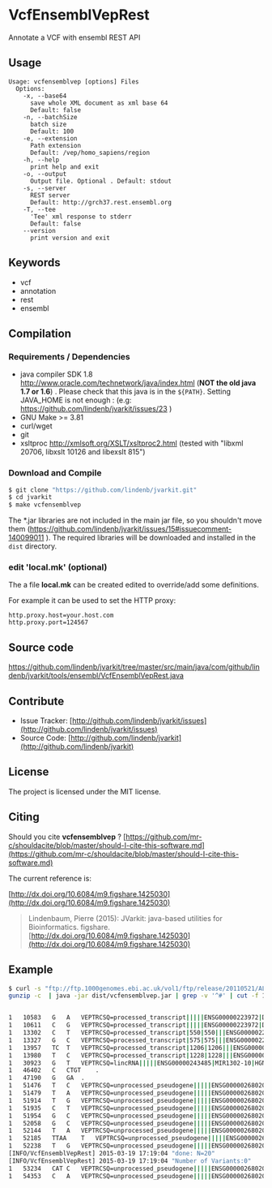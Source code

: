 # VcfEnsemblVepRest

Annotate a VCF with ensembl REST API


## Usage

```
Usage: vcfensemblvep [options] Files
  Options:
    -x, --base64
      save whole XML document as xml base 64
      Default: false
    -n, --batchSize
      batch size
      Default: 100
    -e, --extension
      Path extension
      Default: /vep/homo_sapiens/region
    -h, --help
      print help and exit
    -o, --output
      Output file. Optional . Default: stdout
    -s, --server
      REST server
      Default: http://grch37.rest.ensembl.org
    -T, --tee
      'Tee' xml response to stderr
      Default: false
    --version
      print version and exit

```


## Keywords

 * vcf
 * annotation
 * rest
 * ensembl


## Compilation

### Requirements / Dependencies

* java compiler SDK 1.8 http://www.oracle.com/technetwork/java/index.html (**NOT the old java 1.7 or 1.6**) . Please check that this java is in the `${PATH}`. Setting JAVA_HOME is not enough : (e.g: https://github.com/lindenb/jvarkit/issues/23 )
* GNU Make >= 3.81
* curl/wget
* git
* xsltproc http://xmlsoft.org/XSLT/xsltproc2.html (tested with "libxml 20706, libxslt 10126 and libexslt 815")


### Download and Compile

```bash
$ git clone "https://github.com/lindenb/jvarkit.git"
$ cd jvarkit
$ make vcfensemblvep
```

The *.jar libraries are not included in the main jar file, so you shouldn't move them (https://github.com/lindenb/jvarkit/issues/15#issuecomment-140099011 ).
The required libraries will be downloaded and installed in the `dist` directory.

### edit 'local.mk' (optional)

The a file **local.mk** can be created edited to override/add some definitions.

For example it can be used to set the HTTP proxy:

```
http.proxy.host=your.host.com
http.proxy.port=124567
```
## Source code 

[https://github.com/lindenb/jvarkit/tree/master/src/main/java/com/github/lindenb/jvarkit/tools/ensembl/VcfEnsemblVepRest.java
](https://github.com/lindenb/jvarkit/tree/master/src/main/java/com/github/lindenb/jvarkit/tools/ensembl/VcfEnsemblVepRest.java
)
## Contribute

- Issue Tracker: [http://github.com/lindenb/jvarkit/issues](http://github.com/lindenb/jvarkit/issues)
- Source Code: [http://github.com/lindenb/jvarkit](http://github.com/lindenb/jvarkit)

## License

The project is licensed under the MIT license.

## Citing

Should you cite **vcfensemblvep** ? [https://github.com/mr-c/shouldacite/blob/master/should-I-cite-this-software.md](https://github.com/mr-c/shouldacite/blob/master/should-I-cite-this-software.md)

The current reference is:

[http://dx.doi.org/10.6084/m9.figshare.1425030](http://dx.doi.org/10.6084/m9.figshare.1425030)

> Lindenbaum, Pierre (2015): JVarkit: java-based utilities for Bioinformatics. figshare.
> [http://dx.doi.org/10.6084/m9.figshare.1425030](http://dx.doi.org/10.6084/m9.figshare.1425030)




## Example

```bash
$ curl -s "ftp://ftp.1000genomes.ebi.ac.uk/vol1/ftp/release/20110521/ALL.chr1.phase1_release_v3.20101123.snps_indels_svs.genotypes.vcf.gz" |\
gunzip -c  | java -jar dist/vcfensemblvep.jar | grep -v '^#' | cut -f 1,2,4,5,8


1	10583	G	A	VEPTRCSQ=processed_transcript|||||ENSG00000223972|DDX11L1|HGNC|37102|1|ENST00000456328|A|SO:0001631,unprocessed_pseudogene|||||ENSG00000227232|WASH7P|HGNC|38034|-1|ENST00000488147|A|SO:0001632,unprocessed_pseudogene|||||ENSG00000227232|WASH7P|HGNC|38034|-1|ENST00000541675|A|SO:0001632,transcribed_unprocessed_pseudogene|||||ENSG00000223972|DDX11L1|HGNC|37102|1|ENST00000450305|A|SO:0001631,transcribed_unprocessed_pseudogene|||||ENSG00000223972|DDX11L1|HGNC|37102|1|ENST00000515242|A|SO:0001631,unprocessed_pseudogene|||||ENSG00000227232|WASH7P|HGNC|38034|-1|ENST00000538476|A|SO:0001632,transcribed_unprocessed_pseudogene|||||ENSG00000223972|DDX11L1|HGNC|37102|1|ENST00000518655|A|SO:0001631,unprocessed_pseudogene|||||ENSG00000227232|WASH7P|HGNC|38034|-1|ENST00000438504|A|SO:0001632,unprocessed_pseudogene|||||ENSG00000227232|WASH7P|HGNC|38034|-1|ENST00000423562|A|SO:0001632
1	10611	C	G	VEPTRCSQ=processed_transcript|||||ENSG00000223972|DDX11L1|HGNC|37102|1|ENST00000456328|G|SO:0001631,unprocessed_pseudogene|||||ENSG00000227232|WASH7P|HGNC|38034|-1|ENST00000488147|G|SO:0001632,unprocessed_pseudogene|||||ENSG00000227232|WASH7P|HGNC|38034|-1|ENST00000541675|G|SO:0001632,transcribed_unprocessed_pseudogene|||||ENSG00000223972|DDX11L1|HGNC|37102|1|ENST00000450305|G|SO:0001631,transcribed_unprocessed_pseudogene|||||ENSG00000223972|DDX11L1|HGNC|37102|1|ENST00000515242|G|SO:0001631,unprocessed_pseudogene|||||ENSG00000227232|WASH7P|HGNC|38034|-1|ENST00000538476|G|SO:0001632,transcribed_unprocessed_pseudogene|||||ENSG00000223972|DDX11L1|HGNC|37102|1|ENST00000518655|G|SO:0001631,unprocessed_pseudogene|||||ENSG00000227232|WASH7P|HGNC|38034|-1|ENST00000438504|G|SO:0001632,unprocessed_pseudogene|||||ENSG00000227232|WASH7P|HGNC|38034|-1|ENST00000423562|G|SO:0001632
1	13302	C	T	VEPTRCSQ=processed_transcript|550|550|||ENSG00000223972|DDX11L1|HGNC|37102|1|ENST00000456328|T|SO:0001792&SO:0001619,unprocessed_pseudogene|||||ENSG00000227232|WASH7P|HGNC|38034|-1|ENST00000488147|T|SO:0001632,unprocessed_pseudogene|||||ENSG00000227232|WASH7P|HGNC|38034|-1|ENST00000541675|T|SO:0001632,transcribed_unprocessed_pseudogene|342|342|||ENSG00000223972|DDX11L1|HGNC|37102|1|ENST00000450305|T|SO:0001792&SO:0001619,transcribed_unprocessed_pseudogene|543|543|||ENSG00000223972|DDX11L1|HGNC|37102|1|ENST00000515242|T|SO:0001792&SO:0001619,unprocessed_pseudogene|||||ENSG00000227232|WASH7P|HGNC|38034|-1|ENST00000538476|T|SO:0001632,transcribed_unprocessed_pseudogene|||||ENSG00000223972|DDX11L1|HGNC|37102|1|ENST00000518655|T|SO:0001627&SO:0001619,unprocessed_pseudogene|||||ENSG00000227232|WASH7P|HGNC|38034|-1|ENST00000438504|T|SO:0001632,unprocessed_pseudogene|||||ENSG00000227232|WASH7P|HGNC|38034|-1|ENST00000423562|T|SO:0001632
1	13327	G	C	VEPTRCSQ=processed_transcript|575|575|||ENSG00000223972|DDX11L1|HGNC|37102|1|ENST00000456328|C|SO:0001792&SO:0001619,unprocessed_pseudogene|||||ENSG00000227232|WASH7P|HGNC|38034|-1|ENST00000488147|C|SO:0001632,unprocessed_pseudogene|||||ENSG00000227232|WASH7P|HGNC|38034|-1|ENST00000541675|C|SO:0001632,transcribed_unprocessed_pseudogene|367|367|||ENSG00000223972|DDX11L1|HGNC|37102|1|ENST00000450305|C|SO:0001792&SO:0001619,transcribed_unprocessed_pseudogene|568|568|||ENSG00000223972|DDX11L1|HGNC|37102|1|ENST00000515242|C|SO:0001792&SO:0001619,unprocessed_pseudogene|||||ENSG00000227232|WASH7P|HGNC|38034|-1|ENST00000538476|C|SO:0001632,transcribed_unprocessed_pseudogene|||||ENSG00000223972|DDX11L1|HGNC|37102|1|ENST00000518655|C|SO:0001627&SO:0001619,unprocessed_pseudogene|||||ENSG00000227232|WASH7P|HGNC|38034|-1|ENST00000438504|C|SO:0001632,unprocessed_pseudogene|||||ENSG00000227232|WASH7P|HGNC|38034|-1|ENST00000423562|C|SO:0001632
1	13957	TC	T	VEPTRCSQ=processed_transcript|1206|1206|||ENSG00000223972|DDX11L1|HGNC|37102|1|ENST00000456328||SO:0001792&SO:0001619,unprocessed_pseudogene|||||ENSG00000227232|WASH7P|HGNC|38034|-1|ENST00000488147||SO:0001632,unprocessed_pseudogene|||||ENSG00000227232|WASH7P|HGNC|38034|-1|ENST00000541675||SO:0001632,transcribed_unprocessed_pseudogene|||||ENSG00000223972|DDX11L1|HGNC|37102|1|ENST00000450305||SO:0001632,transcribed_unprocessed_pseudogene|1199|1199|||ENSG00000223972|DDX11L1|HGNC|37102|1|ENST00000515242||SO:0001792&SO:0001619,unprocessed_pseudogene|||||ENSG00000227232|WASH7P|HGNC|38034|-1|ENST00000538476||SO:0001632,transcribed_unprocessed_pseudogene|1032|1032|||ENSG00000223972|DDX11L1|HGNC|37102|1|ENST00000518655||SO:0001792&SO:0001619,unprocessed_pseudogene|||||ENSG00000227232|WASH7P|HGNC|38034|-1|ENST00000438504||SO:0001632,unprocessed_pseudogene|||||ENSG00000227232|WASH7P|HGNC|38034|-1|ENST00000423562||SO:0001632
1	13980	T	C	VEPTRCSQ=processed_transcript|1228|1228|||ENSG00000223972|DDX11L1|HGNC|37102|1|ENST00000456328|C|SO:0001792&SO:0001619,unprocessed_pseudogene|||||ENSG00000227232|WASH7P|HGNC|38034|-1|ENST00000488147|C|SO:0001632,unprocessed_pseudogene|||||ENSG00000227232|WASH7P|HGNC|38034|-1|ENST00000541675|C|SO:0001632,transcribed_unprocessed_pseudogene|||||ENSG00000223972|DDX11L1|HGNC|37102|1|ENST00000450305|C|SO:0001632,transcribed_unprocessed_pseudogene|1221|1221|||ENSG00000223972|DDX11L1|HGNC|37102|1|ENST00000515242|C|SO:0001792&SO:0001619,unprocessed_pseudogene|||||ENSG00000227232|WASH7P|HGNC|38034|-1|ENST00000538476|C|SO:0001632,transcribed_unprocessed_pseudogene|1054|1054|||ENSG00000223972|DDX11L1|HGNC|37102|1|ENST00000518655|C|SO:0001792&SO:0001619,unprocessed_pseudogene|||||ENSG00000227232|WASH7P|HGNC|38034|-1|ENST00000438504|C|SO:0001632,unprocessed_pseudogene|||||ENSG00000227232|WASH7P|HGNC|38034|-1|ENST00000423562|C|SO:0001632
1	30923	G	T	VEPTRCSQ=lincRNA|||||ENSG00000243485|MIR1302-10|HGNC|38233|1|ENST00000473358|T|SO:0001627&SO:0001619,lincRNA|||||ENSG00000243485|MIR1302-10|HGNC|38233|1|ENST00000469289|T|SO:0001627&SO:0001619,unprocessed_pseudogene|||||ENSG00000227232|WASH7P|HGNC|38034|-1|ENST00000488147|T|SO:0001631,lincRNA|||||ENSG00000237613|FAM138A|HGNC|32334|-1|ENST00000417324|T|SO:0001632,miRNA|||||ENSG00000243485|MIR1302-10|HGNC|38233|1|ENST00000607096|T|SO:0001632,lincRNA|||||ENSG00000237613|FAM138A|HGNC|32334|-1|ENST00000461467|T|SO:0001632,unprocessed_pseudogene|||||ENSG00000227232|WASH7P|HGNC|38034|-1|ENST00000538476|T|SO:0001631,unprocessed_pseudogene|||||ENSG00000227232|WASH7P|HGNC|38034|-1|ENST00000438504|T|SO:0001631,unprocessed_pseudogene|||||ENSG00000227232|WASH7P|HGNC|38034|-1|ENST00000423562|T|SO:0001631
1	46402	C	CTGT	.
1	47190	G	GA	.
1	51476	T	C	VEPTRCSQ=unprocessed_pseudogene|||||ENSG00000268020|OR4G4P|HGNC|14822|1|ENST00000594647|C|SO:0001631,unprocessed_pseudogene|||||ENSG00000268020|OR4G4P|HGNC|14822|1|ENST00000606857|C|SO:0001631
1	51479	T	A	VEPTRCSQ=unprocessed_pseudogene|||||ENSG00000268020|OR4G4P|HGNC|14822|1|ENST00000594647|A|SO:0001631,unprocessed_pseudogene|||||ENSG00000268020|OR4G4P|HGNC|14822|1|ENST00000606857|A|SO:0001631
1	51914	T	G	VEPTRCSQ=unprocessed_pseudogene|||||ENSG00000268020|OR4G4P|HGNC|14822|1|ENST00000594647|G|SO:0001631,unprocessed_pseudogene|||||ENSG00000268020|OR4G4P|HGNC|14822|1|ENST00000606857|G|SO:0001631
1	51935	C	T	VEPTRCSQ=unprocessed_pseudogene|||||ENSG00000268020|OR4G4P|HGNC|14822|1|ENST00000594647|T|SO:0001631,unprocessed_pseudogene|||||ENSG00000268020|OR4G4P|HGNC|14822|1|ENST00000606857|T|SO:0001631
1	51954	G	C	VEPTRCSQ=unprocessed_pseudogene|||||ENSG00000268020|OR4G4P|HGNC|14822|1|ENST00000594647|C|SO:0001631,unprocessed_pseudogene|||||ENSG00000268020|OR4G4P|HGNC|14822|1|ENST00000606857|C|SO:0001631
1	52058	G	C	VEPTRCSQ=unprocessed_pseudogene|||||ENSG00000268020|OR4G4P|HGNC|14822|1|ENST00000594647|C|SO:0001631,unprocessed_pseudogene|||||ENSG00000268020|OR4G4P|HGNC|14822|1|ENST00000606857|C|SO:0001631
1	52144	T	A	VEPTRCSQ=unprocessed_pseudogene|||||ENSG00000268020|OR4G4P|HGNC|14822|1|ENST00000594647|A|SO:0001631,unprocessed_pseudogene|||||ENSG00000268020|OR4G4P|HGNC|14822|1|ENST00000606857|A|SO:0001631
1	52185	TTAA	T	VEPTRCSQ=unprocessed_pseudogene|||||ENSG00000268020|OR4G4P|HGNC|14822|1|ENST00000594647||SO:0001631,unprocessed_pseudogene|||||ENSG00000268020|OR4G4P|HGNC|14822|1|ENST00000606857||SO:0001631
1	52238	T	G	VEPTRCSQ=unprocessed_pseudogene|||||ENSG00000268020|OR4G4P|HGNC|14822|1|ENST00000594647|G|SO:0001631,unprocessed_pseudogene|||||ENSG00000268020|OR4G4P|HGNC|14822|1|ENST00000606857|G|SO:0001631
[INFO/VcfEnsemblVepRest] 2015-03-19 17:19:04 "done: N=20"
[INFO/VcfEnsemblVepRest] 2015-03-19 17:19:04 "Number of Variants:0"
1	53234	CAT	C	VEPTRCSQ=unprocessed_pseudogene|||||ENSG00000268020|OR4G4P|HGNC|14822|1|ENST00000594647||SO:0001627&SO:0001619,unprocessed_pseudogene|763|764|||ENSG00000268020|OR4G4P|HGNC|14822|1|ENST00000606857||SO:0001792&SO:0001619
1	54353	C	A	VEPTRCSQ=unprocessed_pseudogene|||||ENSG00000268020|OR4G4P|HGNC|14822|1|ENST00000594647|A|SO:0001627&SO:0001619,unprocessed_pseudogene|||||ENSG00000268020|OR4G4P|HGNC|14822|1|ENST00000606857|A|SO:0001632

```


